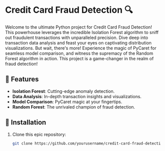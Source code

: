 # Credit Card Fraud Detection 🔍

Welcome to the ultimate Python project for Credit Card Fraud Detection! This powerhouse leverages the incredible Isolation Forest algorithm to sniff out fraudulent transactions with unparalleled precision. Dive deep into transaction data analysis and feast your eyes on captivating distribution visualizations. But wait, there's more! Experience the magic of PyCaret for seamless model comparison, and witness the supremacy of the Random Forest algorithm in action. This project is a game-changer in the realm of fraud detection!                     

## 🌟 Features
- **Isolation Forest**: Cutting-edge anomaly detection.
- **Data Analysis**: In-depth transaction insights and visualizations.                                                                                                                                             
- **Model Comparison**: PyCaret magic at your fingertips.
- **Random Forest**: The unrivaled champion of fraud detection.
                                                                                
## 🚀 Installation

1. Clone this epic repository:
   ```bash
   git clone https://github.com/yourusername/credit-card-fraud-detection.git

